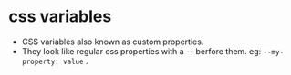 # css variables

- CSS variables also known as custom properties.
- They look like  regular css properties with a -- berfore them. eg: ``` --my-property: value ``` .